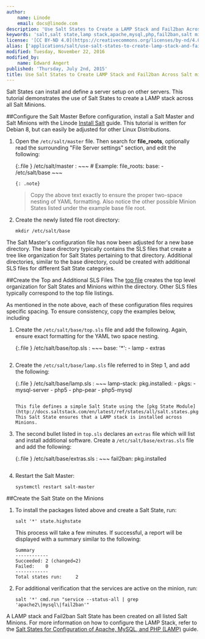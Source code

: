 ```yaml
---
author:
    name: Linode
    email: docs@linode.com
description: 'Use Salt States to Create a LAMP Stack and Fail2ban Across All Listed Salt Minions on Debian 8.'
keywords: 'salt,salt state,lamp stack,apache,mysql,php,fail2ban,salt minions,debian 8'
license: '[CC BY-ND 4.0](https://creativecommons.org/licenses/by-nd/4.0)'
alias: ['applications/salt/use-salt-states-to-create-lamp-stack-and-fail2ban-across-salt-minions/','applications/salt/salt-states-apache-mysql-php-fail2ban/']
modified: Tuesday, November 22, 2016
modified_by:
    name: Edward Angert
published: 'Thursday, July 2nd, 2015'
title: Use Salt States to Create LAMP Stack and Fail2ban Across Salt minions
---
```


Salt States can install and define a server setup on other servers. This tutorial demonstrates the use of Salt States to create a LAMP stack across all Salt Minions.

##Configure the Salt Master
Before configuration, install a Salt Master and Salt Minions with the Linode [Install Salt](/content/applications/salt/install-salt) guide. This tutorial is written for Debian 8, but can easily be adjusted for other Linux Distributions.

1.  Open the `/etc/salt/master` file. Then search for **file_roots**, optionally read the surrounding "File Server settings" section, and edit the following:

    {:.file }
    /etc/salt/master
    :   ~~~
        # Example:
          file_roots:
            base:
              - /etc/salt/base
        ~~~

        {: .note}
    >
    > Copy the above text exactly to ensure the proper two-space nesting of YAML formatting. Also notice the other possible Minion States listed under the example base file root.

2.  Create the newly listed file root directory:

        mkdir /etc/salt/base

The Salt Master's configuration file has now been adjusted for a new base directory. The base directory typically contains the SLS files that create a tree like organization for Salt States pertaining to that directory. Additional directories, similar to the base directory, could be created with additional SLS files for different Salt State categories.

##Create the Top and Additional SLS Files
The [top file](https://docs.saltstack.com/en/latest/ref/states/top.html) creates the top level organization for Salt States and Minions within the directory. Other SLS files typically correspond to the top file listings.

As mentioned in the note above, each of these configuration files requires specific spacing. To ensure consistency, copy the examples below, including

1.  Create the `/etc/salt/base/top.sls` file and add the following. Again, ensure exact formatting for the YAML two space nesting.

    {:.file }
    /etc/salt/base/top.sls
    :  ~~~
       base:
         '*':
            - lamp
            - extras
       ~~~

2.  Create the `/etc/salt/base/lamp.sls` file referred to in Step 1, and add the following:

    {:.file }
    /etc/salt/base/lamp.sls
    :  ~~~
       lamp-stack:
         pkg.installed:
           - pkgs:
             - mysql-server
             - php5
             - php-pear
             - php5-mysql
       ~~~

    This file defines a simple Salt State using the [pkg State Module](http://docs.saltstack.com/en/latest/ref/states/all/salt.states.pkg.html). This Salt State ensures that a LAMP stack is installed across Minions.

3.  The second bullet listed in `top.sls` declares an `extras` file which will list and install additional software. Create a `/etc/salt/base/extras.sls` file and add the following:

    {:.file }
    /etc/salt/base/extras.sls
    :  ~~~
       fail2ban:
         pkg.installed
       ~~~

4.  Restart the Salt Master:

        systemctl restart salt-master

##Create the Salt State on the Minions

1.  To install the packages listed above and create a Salt State, run:

        salt '*' state.highstate

    This process will take a few minutes. If successful, a report will be displayed with a summary similar to the following:

        Summary
        ------------
        Succeeded: 2 (changed=2)
        Failed:    0
        ------------
        Total states run:     2

2.  For additional verification that the services are active on the minion, run:

        salt '*' cmd.run "service --status-all | grep 'apache2\|mysql\|fail2ban'"

A LAMP stack and Fail2ban Salt State has been created on all listed Salt Minions. For more information on how to configure the LAMP Stack, refer to the [Salt States for Configuration of Apache, MySQL, and PHP (LAMP)](/content/applications/salt/salt-states-configuration-apache-mysql-php) guide.
